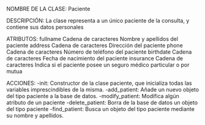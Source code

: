 NOMBRE DE LA CLASE: Paciente

DESCRIPCIÓN: 
La clase representa a un único paciente de la consulta, y contiene sus datos personales

ATRIBUTOS: 
fullname	Cadena de caracteres	 Nombre y apellidos del paciente
address	Cadena de caracteres	 Dirección del paciente
phone		Cadena de caracteres	 Número de teléfono del paciente
birthdate	Cadena de caracteres	 Fecha de nacimiento del paciente
insurance	Cadena de caracteres	 Indica si el paciente posee un seguro médico particular o por mutua 

ACCIONES:
-init: Constructor de la clase paciente, que inicializa todas las variables imprescindibles de la misma.
-add_patient: Añade un nuevo objeto del tipo paciente a la base de datos.
-modify_patient: Modifica algún atributo de un paciente
-delete_patient: Borra de la base de datos un objeto del tipo paciente
-find_patient: Busca un objeto del tipo paciente mediante su nombre y apellidos.
